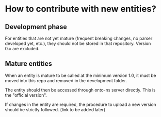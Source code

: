 # How to contribute with new entities?

## Development phase

For entities that are not yet mature (frequent breaking changes, no parser developed yet, etc.), they should not be stored in that repository.
Version 0.x are excluded.

## Mature entities

When an entity is mature to be called at the minimum version 1.0, it must be moved into this repo and removed in the development folder.

The entity should then be accessed through onto-ns server directly. This is the "official version".

If changes in the entity are required, the procedure to upload a new version should be strictly followed. (link to be added later)
